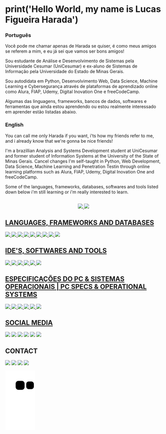 # print('Hello World, my name is Lucas Figueira Harada')

### Português
Você pode me chamar apenas de Harada se quiser, é como meus amigos se referem a mim, e eu já sei que vamos ser bons amigos!

Sou estudante de Análise e Desenvolvimento de Sistemas pela Universidade Cesumar (UniCesumar) e ex-aluno de Sistemas de Informação pela Universidade do Estado de Minas Gerais.

Sou autodidata em Python, Desenvolvimento Web, Data Science, Machine Learning e  Cybersegurança através de plataformas de aprendizado online como Alura, FIAP, Udemy, Digital Inovation One e freeCodeCamp.

Algumas das linguagens, frameworks, bancos de dados, softwares e ferramentas que ainda estou aprendendo ou estou realmente interessado em aprender estão listadas abaixo.

### English
You can call me only Harada if you want, i'ts how my friends refer to me, and i already know that we're gonna be nice friends!

I'm a brazillian Analysis and Systems Development student at UniCesumar and former student of Information Systems at the University of the State of Minas Gerais.
Cancel changes
I'm self-taught in Python, Web Development, Data Science, Machine Learning and Penetration Testin through online learning platforms such as Alura, FIAP, Udemy, Digital Inovation One and freeCodeCamp.

Some of the languages, frameworks, databases, softwares and tools listed down below i'm still learning or i'm really interested to learn.

  ##

<div align="center">
  <a href="https://github.com/lfharada">
  <img height="150em" src="https://github-readme-stats.vercel.app/api?username=lfharada&show_icons=true&theme=nord&include_all_commits=true&count_private=true"/>
  <img height="150em" src="https://github-readme-stats.vercel.app/api/top-langs/?username=lfharada&layout=compact&langs_count=7&theme=nord"/>
</div>
  
  ## LANGUAGES, FRAMEWORKS AND DATABASES
  
  <img src="https://img.shields.io/badge/PYTHON-14354C?style=for-the-badge&logo=python&logoColor=white">
  <img src="https://img.shields.io/badge/DJANGO-092E20?style=for-the-badge&logo=django&logoColor=white">
  <img src="https://img.shields.io/badge/DJANGO-REST-ff1709?style=for-the-badge&logo=django&logoColor=white&color=ff1709&labelColor=gray">
  <img src="https://img.shields.io/badge/Flask-000000?style=for-the-badge&logo=flask&logoColor=white">
  <img src="https://img.shields.io/badge/PostgreSQL-316192?style=for-the-badge&logo=postgresql&logoColor=white">
  <img src="https://img.shields.io/badge/MongoDB-4EA94B?style=for-the-badge&logo=mongodb&logoColor=white">
  <img src="https://img.shields.io/badge/HTML5-E34F26?style=for-the-badge&logo=html5&logoColor=white">
  <img src="https://img.shields.io/badge/CSS3-1572B6?style=for-the-badge&logo=css3&logoColor=white">
  <img src="https://img.shields.io/badge/javascript-%23323330.svg?style=for-the-badge&logo=javascript&logoColor=%23F7DF1E">
  
  ## IDE'S, SOFTWARES AND TOOLS
  
  <img src="https://img.shields.io/badge/PYCHARM-143?style=for-the-badge&logo=pycharm&logoColor=black&color=black&labelColor=green">
  <img src="https://img.shields.io/badge/Git-E34F26?style=for-the-badge&logo=git&logoColor=white">
  <img src="https://img.shields.io/badge/Docker-2496ED?style=for-the-badge&logo=docker&logoColor=white">
  <img src="https://img.shields.io/badge/Kubernetes-326DE6?style=for-the-badge&logo=kubernetes&logoColor=white">
  <img src="https://img.shields.io/badge/Amazon_AWS-232F3E?style=for-the-badge&logo=amazon-aws&logoColor=white">
  <img src="https://img.shields.io/badge/Trello-%23026AA7.svg?style=for-the-badge&logo=Trello&logoColor=white">
  
  ## ESPECIFICAÇÕES DO PC & SISTEMAS OPERACIONAIS | PC SPECS & OPERATIONAL SYSTEMS
  
  <img src="https://img.shields.io/badge/AMD-RYZEN_5_5600X-ED1C24?style=for-the-badge&logo=amd&logoColor=white">
  <img src="https://img.shields.io/badge/NVIDIA-RTX 3060 TI-76B900?style=for-the-badge&logo=nvidia&logoColor=white">
  <img src="https://img.shields.io/badge/WINDOWS 11-0078D6?style=for-the-badge&logo=windows&logoColor=white">
  <img src="https://img.shields.io/badge/KALI LINUX-268BEE?style=for-the-badge&logo=kalilinux&logoColor=white">
  <img src="https://img.shields.io/badge/Tails%20-56347C?&style=for-the-badge&logo=tails&logoColor=white">
  <img src="https://img.shields.io/badge/Android-3DDC84?style=for-the-badge&logo=android&logoColor=white">
  
  ## SOCIAL MEDIA
  
  <a href="https://www.linkedin.com/in/lucasfharada" target="_blank"><img src="https://img.shields.io/badge/-LinkedIn-%230077B5?style=for-the-badge&logo=linkedin&logoColor=white" target="_blank"></a> 
  <a href="https://github.com/LFHarada" target="_blank"><img src="https://img.shields.io/badge/GitHub-100000?style=for-the-badge&logo=github&logoColor=white" target="_blank"></a>
  <a href="https://gitlab.com/LFHarada" target="_blank"><img src="https://img.shields.io/badge/GitLab-330F63?style=for-the-badge&logo=gitlab&logoColor=white" target="_blank"></a>
  <a href="https://pt.stackoverflow.com/users/242556/lfharada" target="_blank"><img src="https://img.shields.io/badge/Stack_Overflow-FE7A16?style=for-the-badge&logo=stack-overflow&logoColor=white" target="_blank"></a> 
  <a href="https://www.reddit.com/user/LucasFHarada" target="_blank"><img src="https://img.shields.io/badge/Reddit-FF4500?style=for-the-badge&logo=reddit&logoColor=white" target="_blank"></a> 
  <a href="https://open.spotify.com/user/lfh_spotify?si=jOBZvPudRuO5llkZttX10g" target="_blank"><img src="https://img.shields.io/badge/Spotify-1ED760?&style=for-the-badge&logo=spotify&logoColor=white" target="_blank"></a> 
  
  ## CONTACT
  
  <a href="https://www.linkedin.com/in/lucasfharada" target="_blank"><img src="https://img.shields.io/badge/-LinkedIn-%230077B5?style=for-the-badge&logo=linkedin&logoColor=white" target="_blank"></a> 
  <a href = "mailto:lucasfigueiraharada@protonmail.com"><img src="https://img.shields.io/badge/ProtonMail-8B89CC?style=for-the-badge&logo=protonmail&logoColor=white" target="_blank"></a>
  <a href="https://www.wa.me/5534999995190" target="_blank"><img src="https://img.shields.io/badge/WhatsApp-25D366?style=for-the-badge&logo=whatsapp&logoColor=white" target="_blank"></a> 
  <a href="https://telegram.me/LFHarada" target="_blank"><img src="https://img.shields.io/badge/Telegram-2CA5E0?style=for-the-badge&logo=telegram&logoColor=white"> 
  
  ![Snake animation](https://github.com/LFHarada/LFHarada/blob/output/github-contribution-grid-snake.svg)
